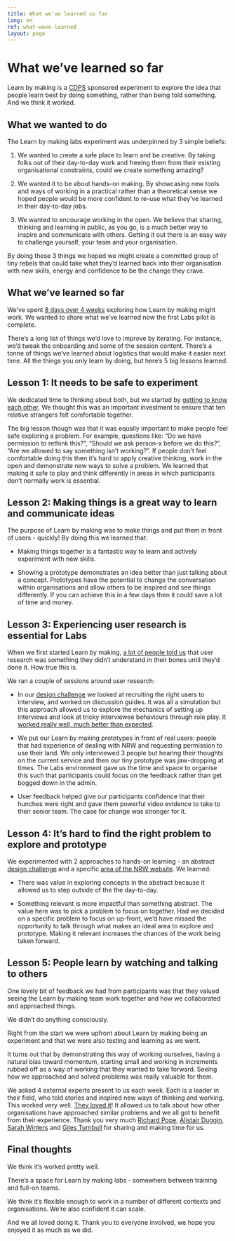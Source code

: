 ```yaml
---
title: What we've learned so far
lang: en
ref: what-weve-learned
layout: page
---
```


# What we’ve learned so far

Learn by making is a [CDPS](https://digitalpublicservices.gov.wales/) sponsored experiment to explore the idea that people learn best by doing something, rather than being told something. And we think it worked. 

## What we wanted to do

The Learn by making labs experiment was underpinned by 3 simple beliefs:

1. We wanted to create a safe place to learn and be creative. By taking folks out of their day-to-day work and freeing them from their existing organisational constraints, could we create something amazing?

2. We wanted it to be about hands-on making. By showcasing new tools and ways of working in a practical rather than a theoretical sense we hoped people would be more confident to re-use what they’ve learned in their day-to-day jobs.

3. We wanted to encourage working in the open. We believe that sharing, thinking and learning in public, as you go, is a much better way to inspire and communicate with others. Getting it out there is an easy way to challenge yourself, your team and your organisation.

By doing these 3 things we hoped we might create a committed group of tiny rebels that could take what they’d learned back into their organisation with new skills, energy and confidence to be the change they crave.

## What we’ve learned so far

We’ve spent [8 days over 4 weeks](https://learnbymaking.wales/en/the-labs/) exploring how Learn by making might work. We wanted to share what we’ve learned now the first Labs pilot is complete.

There’s a long list of things we’d love to improve by iterating. For instance, we’d tweak the onboarding and some of the session content. There’s a tonne of things we’ve learned about logistics that would make it easier next time. All the things you only learn by doing, but here’s 5 big lessons learned.

## Lesson 1: It needs to be safe to experiment

We dedicated time to thinking about both, but we started by [getting to know each other](https://learnbymaking.wales/en/the-labs/session/one.html). We thought this was an important investment to ensure that ten relative strangers felt comfortable together.

The big lesson though was that it was equally important to make people feel safe exploring a problem. For example, questions like: “Do we have permission to rethink this?”, “Should we ask person-x before we do this?”, “Are we allowed to say something isn’t working?”. If people don’t feel comfortable doing this then it’s hard to apply creative thinking, work in the open and demonstrate new ways to solve a problem. We learned that making it safe to play and think differently in areas in which participants don’t normally work is essential.

## Lesson 2: Making things is a great way to learn and communicate ideas

The purpose of Learn by making was to make things and put them in front of users - quickly! By doing this we learned that:

* Making things together is a fantastic way to learn and actively experiment with new skills.

* Showing a prototype demonstrates an idea better than just talking about a concept. Prototypes have the potential to change the conversation within organisations and allow others to be inspired and see things differently. If you can achieve this in a few days then it could save a lot of time and money.

## Lesson 3: Experiencing user research is essential for Labs

When we first started Learn by making, [a lot of people told us](https://twitter.com/itsallgonewrong/status/1580493265769402371) that user research was something they didn’t understand in their bones until they’d done it. How true this is.

We ran a couple of sessions around user research:

* In our [design challenge](https://learnbymaking.wales/en/resource/design-challenge.html) we looked at recruiting the right users to interview, and worked on discussion guides. It was all a simulation but this approach allowed us to explore the mechanics of setting up interviews and look at tricky interviewee behaviours through role play. It [worked really well, much better than expected](https://learnbymaking.wales/en/updates/2022/11/25/week-seven.html).

* We put our Learn by making prototypes in front of real users: people that had experience of dealing with NRW and requesting permission to use their land. We only interviewed 3 people but hearing their thoughts on the current service and then our tiny prototype was jaw-dropping at times. The Labs environment gave us the time and space to organise this such that participants could focus on the feedback rather than get bogged down in the admin.

* User feedback helped give our participants confidence that their hunches were right and gave them powerful video evidence to take to their senior team. The case for change was stronger for it.

## Lesson 4: It’s hard to find the right problem to explore and prototype

We experimented with 2 approaches to hands-on learning - an abstract [design challenge](https://learnbymaking.wales/en/resource/design-challenge.html) and a specific [area of the NRW website](https://naturalresources.wales/permits-and-permissions/?lang=en). We learned:

* There was value in exploring concepts in the abstract because it allowed us to step outside of the the day-to-day. 

* Something relevant is more impactful than something abstract. The value here was to pick a problem to focus on together. Had we decided on a specific problem to focus on up-front, we’d have missed the opportunity to talk through what makes an ideal area to explore and prototype. Making it relevant increases the chances of the work being taken forward.

## Lesson 5: People learn by watching and talking to others

One lovely bit of feedback we had from participants was that they valued seeing the Learn by making team work together and how we collaborated and approached things.  

We didn’t do anything consciously.

Right from the start we were upfront about Learn by making being an experiment and that we were also testing and learning as we went.  

It turns out that by demonstrating this way of working ourselves, having a natural bias toward momentum, starting small and working in increments rubbed off as a way of working that they wanted to take forward. Seeing how we approached and solved problems was really valuable for them.

We asked 4 external experts present to us each week. Each is a leader in their field, who told stories and inspired new ways of thinking and working. This worked very well. [They loved it](https://nrw-lab.github.io/en/updates/2022/12/09/week-notes.html)! It allowed us to talk about how other organisations have approached similar problems and we all got to benefit from their experience.  Thank you very much [Richard Pope](https://twitter.com/richardjpope), [Alistair Duggin](https://twitter.com/dugboticus), [Sarah Winters](https://twitter.com/ContentDesignLN) and [Giles Turnbull](https://twitter.com/gilest) for sharing and making time for us.


## Final thoughts 

We think it’s worked pretty well.

There’s a space for Learn by making labs - somewhere between training and full-on teams.

We think it’s flexible enough to work in a number of different contexts and organisations. We’re also confident it can scale.

And we all loved doing it. Thank you to everyone involved, we hope you enjoyed it as much as we did.



